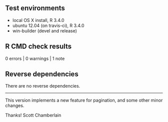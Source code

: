 ## Test environments

* local OS X install, R 3.4.0
* ubuntu 12.04 (on travis-ci), R 3.4.0
* win-builder (devel and release)

## R CMD check results

0 errors | 0 warnings | 1 note

## Reverse dependencies

There are no reverse dependencies.

---

This version implements a new feature for pagination, 
and some other minor changes.

Thanks!
Scott Chamberlain
